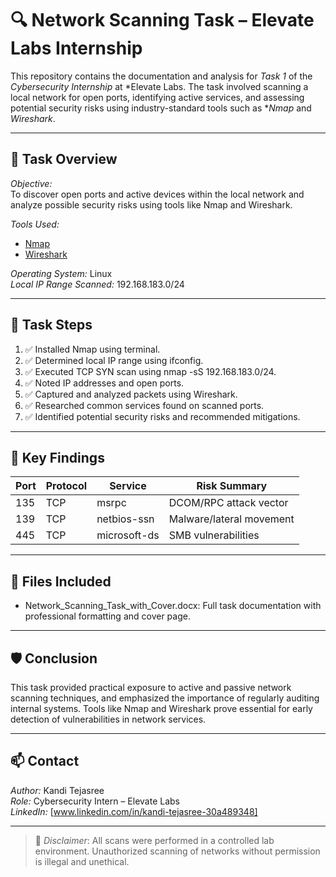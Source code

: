 # 🔍 Network Scanning Task – Elevate Labs Internship

This repository contains the documentation and analysis for *Task 1* of the *Cybersecurity Internship* at *Elevate Labs. The task involved scanning a local network for open ports, identifying active services, and assessing potential security risks using industry-standard tools such as **Nmap* and *Wireshark*.

---

## 📄 Task Overview

*Objective:*  
To discover open ports and active devices within the local network and analyze possible security risks using tools like Nmap and Wireshark.

*Tools Used:*
- [Nmap](https://nmap.org/)
- [Wireshark](https://www.wireshark.org/)

*Operating System:* Linux  
*Local IP Range Scanned:* 192.168.183.0/24

---

## 📌 Task Steps

1. ✅ Installed Nmap using terminal.
2. ✅ Determined local IP range using ifconfig.
3. ✅ Executed TCP SYN scan using nmap -sS 192.168.183.0/24.
4. ✅ Noted IP addresses and open ports.
5. ✅ Captured and analyzed packets using Wireshark.
6. ✅ Researched common services found on scanned ports.
7. ✅ Identified potential security risks and recommended mitigations.

---

## 🧠 Key Findings

| Port | Protocol | Service     | Risk Summary |
|------|----------|-------------|--------------|
| 135  | TCP      | msrpc       | DCOM/RPC attack vector |
| 139  | TCP      | netbios-ssn | Malware/lateral movement |
| 445  | TCP      | microsoft-ds| SMB vulnerabilities |

---

## 📎 Files Included

- Network_Scanning_Task_with_Cover.docx: Full task documentation with professional formatting and cover page.

---

## 🛡 Conclusion

This task provided practical exposure to active and passive network scanning techniques, and emphasized the importance of regularly auditing internal systems. Tools like Nmap and Wireshark prove essential for early detection of vulnerabilities in network services.

---

## 📫 Contact

*Author:* Kandi Tejasree  
*Role:* Cybersecurity Intern – Elevate Labs  
*LinkedIn:* [www.linkedin.com/in/kandi-tejasree-30a489348] 

---

> 🚨 *Disclaimer*: All scans were performed in a controlled lab environment. Unauthorized scanning of networks without permission is illegal and unethical.
